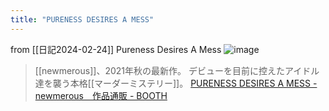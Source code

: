 ```yaml
---
title: "PURENESS DESIRES A MESS"
---
```


from [[日記2024-02-24]]
Pureness Desires A Mess
![image](https://gyazo.com/cd4a7876bbe6ce93486e456c2df87a0b/thumb/1000)

> [[newmerous]]、2021年秋の最新作。
> デビューを目前に控えたアイドル達を襲う本格[[マーダーミステリー]]。
[PURENESS DESIRES A MESS - newmerous　作品通販 - BOOTH](https://booth.pm/ja/items/3445393)
